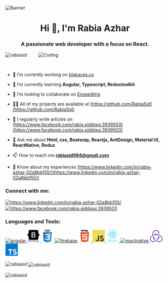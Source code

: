 ![Banner](https://github.com/RabiaSid/RabiaSid/assets/120479126/4ecaacf2-42e4-4f07-9705-4703c6692c26)
<h1 align="center">Hi 👋, I'm Rabia Azhar</h1>
<h3 align="center">A passionate web developer with a focus on React.</h3>
<img align="right" alt="Coding" width="400" src="https://user-images.githubusercontent.com/74038190/221352975-94759904-aa4c-4032-a8ab-b546efb9c478.gif"\>

<p align="left"> <img src="https://komarev.com/ghpvc/?username=rabiasid&label=Profile%20views&color=0e75b6&style=flat" alt="rabiasid" /> </p>

<p align="left"> <a href="https://twitter.com/" target="blank"><img src="https://img.shields.io/twitter/follow/?logo=twitter&style=for-the-badge" alt="" /></a> </p>

- 🔭 I’m currently working on [blakaces.co](https://blakaces.co/)

- 🌱 I’m currently learning **Augular, Typescript, Reduxtoolkit**

- 👯 I’m looking to collaborate on [Enseedling](https://enseedling.com/)

- 👨‍💻 All of my projects are available at [https://github.com/RabiaSid](https://github.com/RabiaSid)

- 📝 I regularly write articles on [https://www.facebook.com/rabia.siddiqui.3939503](https://www.facebook.com/rabia.siddiqui.3939503)

- 💬 Ask me about **Html, css, Boatsrap, Reactjs, AntDesign, Material UI, ReactNative, Redux**

- 📫 How to reach me **rabiasid984@gmail.com**

- 📄 Know about my experiences [https://www.linkedin.com/in/rabia-azhar-02a8bb155/](https://www.linkedin.com/in/rabia-azhar-02a8bb155/)

<h3 align="left">Connect with me:</h3>
<p align="left">
<a href="https://linkedin.com/in/https://www.linkedin.com/in/rabia-azhar-02a8bb155/" target="blank"><img align="center" src="https://raw.githubusercontent.com/rahuldkjain/github-profile-readme-generator/master/src/images/icons/Social/linked-in-alt.svg" alt="https://www.linkedin.com/in/rabia-azhar-02a8bb155/" height="30" width="40" /></a>
<a href="https://fb.com/https://www.facebook.com/rabia.siddiqui.3939503" target="blank"><img align="center" src="https://raw.githubusercontent.com/rahuldkjain/github-profile-readme-generator/master/src/images/icons/Social/facebook.svg" alt="https://www.facebook.com/rabia.siddiqui.3939503" height="30" width="40" /></a>
</p>

<h3 align="left">Languages and Tools:</h3>
<p align="left"> <a href="https://angular.io" target="_blank" rel="noreferrer"> <img src="https://angular.io/assets/images/logos/angular/angular.svg" alt="angular" width="40" height="40"/> </a> <a href="https://getbootstrap.com" target="_blank" rel="noreferrer"> <img src="https://raw.githubusercontent.com/devicons/devicon/master/icons/bootstrap/bootstrap-plain-wordmark.svg" alt="bootstrap" width="40" height="40"/> </a> <a href="https://www.w3schools.com/css/" target="_blank" rel="noreferrer"> <img src="https://raw.githubusercontent.com/devicons/devicon/master/icons/css3/css3-original-wordmark.svg" alt="css3" width="40" height="40"/> </a> <a href="https://firebase.google.com/" target="_blank" rel="noreferrer"> <img src="https://www.vectorlogo.zone/logos/firebase/firebase-icon.svg" alt="firebase" width="40" height="40"/> </a> <a href="https://www.w3.org/html/" target="_blank" rel="noreferrer"> <img src="https://raw.githubusercontent.com/devicons/devicon/master/icons/html5/html5-original-wordmark.svg" alt="html5" width="40" height="40"/> </a> <a href="https://developer.mozilla.org/en-US/docs/Web/JavaScript" target="_blank" rel="noreferrer"> <img src="https://raw.githubusercontent.com/devicons/devicon/master/icons/javascript/javascript-original.svg" alt="javascript" width="40" height="40"/> </a> <a href="https://reactjs.org/" target="_blank" rel="noreferrer"> <img src="https://raw.githubusercontent.com/devicons/devicon/master/icons/react/react-original-wordmark.svg" alt="react" width="40" height="40"/> </a> <a href="https://reactnative.dev/" target="_blank" rel="noreferrer"> <img src="https://reactnative.dev/img/header_logo.svg" alt="reactnative" width="40" height="40"/> </a> <a href="https://redux.js.org" target="_blank" rel="noreferrer"> <img src="https://raw.githubusercontent.com/devicons/devicon/master/icons/redux/redux-original.svg" alt="redux" width="40" height="40"/> </a> <a href="https://www.typescriptlang.org/" target="_blank" rel="noreferrer"> <img src="https://raw.githubusercontent.com/devicons/devicon/master/icons/typescript/typescript-original.svg" alt="typescript" width="40" height="40"/> </a> </p>

<p><img align="left" src="https://github-readme-stats.vercel.app/api/top-langs?username=rabiasid&show_icons=true&locale=en&layout=compact" alt="rabiasid" /></p>

<p>&nbsp;<img align="center" src="https://github-readme-stats.vercel.app/api?username=rabiasid&show_icons=true&locale=en" alt="rabiasid" /></p>

<p><img align="center" src="https://github-readme-streak-stats.herokuapp.com/?user=rabiasid&" alt="rabiasid" /></p>
